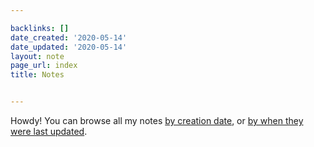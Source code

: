 ```yaml
---

backlinks: []
date_created: '2020-05-14'
date_updated: '2020-05-14'
layout: note
page_url: index
title: Notes


---
```




Howdy! You can browse all my notes [by creation date](https://carlosd.org/notes/sorted-by-creation-date), or [by when they were last updated](https://carlosd.org/notes/sorted-by-last-edit).





